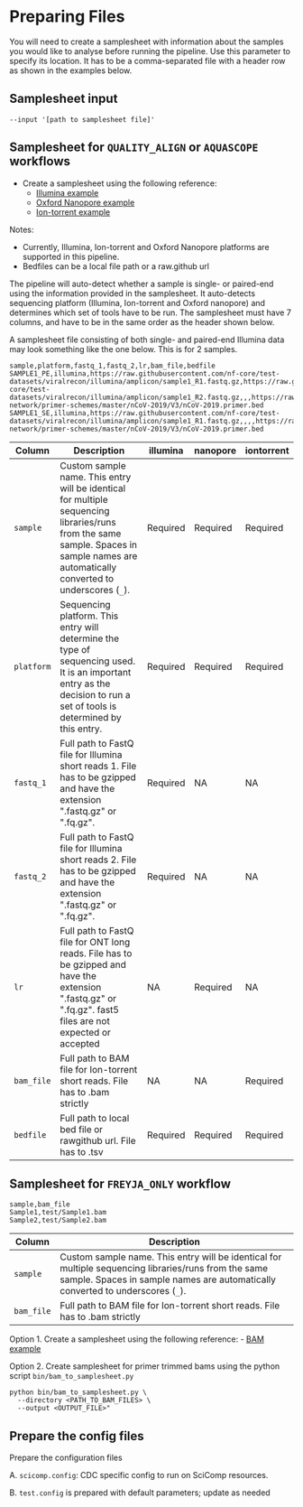 # Preparing Files

You will need to create a samplesheet with information about the samples you would like to analyse before running the pipeline. Use this parameter to specify its location. It has to be a comma-separated file with a header row as shown in the examples below.

## Samplesheet input

```console
--input '[path to samplesheet file]'
```

## Samplesheet for `QUALITY_ALIGN` or `AQUASCOPE` workflows
	
- Create a samplesheet using the following reference: 
    - [Illumina example](https://github.com/CDCgov/aquascope/blob/main/assets/samplesheet_test_illumina.csv)
    - [Oxford Nanopore example](https://github.com/CDCgov/aquascope/blob/main/assets/samplesheet_test_ont.csv)
    - [Ion-torrent example](https://github.com/CDCgov/aquascope/blob/main/assets/samplesheet_test_iontorrent.csv)	

Notes:
- Currently, Illumina, Ion-torrent and Oxford Nanopore platforms are supported in this pipeline.
- Bedfiles can be a local file path or a raw.github url

The pipeline will auto-detect whether a sample is single- or paired-end using the information provided in the samplesheet. It auto-detects sequencing platform (Illumina, Ion-torrent and Oxford nanopore) and determines which set of tools have to be run. The samplesheet must have 7 columns, and have to be in the same order as the header shown below.

A samplesheet file consisting of both single- and paired-end Illumina data may look something like the one below. This is for 2 samples.

```console
sample,platform,fastq_1,fastq_2,lr,bam_file,bedfile
SAMPLE1_PE,illumina,https://raw.githubusercontent.com/nf-core/test-datasets/viralrecon/illumina/amplicon/sample1_R1.fastq.gz,https://raw.githubusercontent.com/nf-core/test-datasets/viralrecon/illumina/amplicon/sample1_R2.fastq.gz,,,https://raw.githubusercontent.com/artic-network/primer-schemes/master/nCoV-2019/V3/nCoV-2019.primer.bed
SAMPLE1_SE,illumina,https://raw.githubusercontent.com/nf-core/test-datasets/viralrecon/illumina/amplicon/sample1_R1.fastq.gz,,,,https://raw.githubusercontent.com/artic-network/primer-schemes/master/nCoV-2019/V3/nCoV-2019.primer.bed
```

| Column         | Description                                                                                                                                                                            | illumina | nanopore | iontorrent |
|----------------|----------------------------------------------------------------------------------------------------------------------------------------------------------------------------------------|---------------|--------------|---------------------|
| `sample`       | Custom sample name. This entry will be identical for multiple sequencing libraries/runs from the same sample. Spaces in sample names are automatically converted to underscores (`_`). | Required | Required | Required |
| `platform`     | Sequencing platform. This entry will determine the type of sequencing used. It is an important entry as the decision to run a set of tools is determined by this entry.                | Required | Required | Required |
| `fastq_1`      | Full path to FastQ file for Illumina short reads 1. File has to be gzipped and have the extension ".fastq.gz" or ".fq.gz".                                                             | Required | NA | NA |
| `fastq_2`      | Full path to FastQ file for Illumina short reads 2. File has to be gzipped and have the extension ".fastq.gz" or ".fq.gz".                                                             | Required | NA | NA |
| `lr`           | Full path to FastQ file for ONT long reads. File has to be gzipped and have the extension ".fastq.gz" or ".fq.gz". fast5 files are not expected or accepted                            | NA | Required | NA |
| `bam_file`     | Full path to BAM file for Ion-torrent short reads. File has to .bam strictly                                                                                                           |  NA | NA | Required |
| `bedfile`      |  Full path to local bed file or rawgithub url. File has to .tsv                                                                                                                        | Required | Required | Required |


## Samplesheet for `FREYJA_ONLY` workflow

```console
sample,bam_file
Sample1,test/Sample1.bam
Sample2,test/Sample2.bam
```

| Column         | Description                                                                                                                                                                            |
|----------------|----------------------------------------------------------------------------------------------------------------------------------------------------------------------------------------|
| `sample`       | Custom sample name. This entry will be identical for multiple sequencing libraries/runs from the same sample. Spaces in sample names are automatically converted to underscores (`_`). |
| `bam_file`     | Full path to BAM file for Ion-torrent short reads. File has to .bam strictly| 


Option 1. Create a samplesheet using the following reference: 
    - [BAM example](../../assets/samplesheet_test_bam.csv)

Option 2. Create samplesheet for primer trimmed bams using the python script `bin/bam_to_samplesheet.py`
  ```
  python bin/bam_to_samplesheet.py \
    --directory <PATH_TO_BAM_FILES> \
    --output <OUTPUT_FILE>"
  ```

## Prepare the config files
Prepare the configuration files

A. `scicomp.config`: CDC specific config to run on SciComp resources.

B. `test.config` is prepared with default parameters; update as needed
